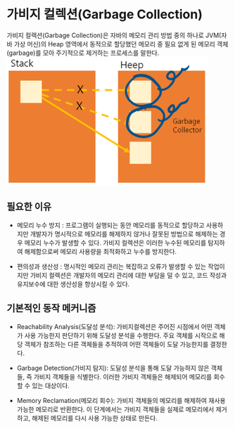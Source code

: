 # 가비지 컬렉션(Garbage Collection)
가비지 컬렉션(Garbage Collection)은 자바의 메모리 관리 방법 중의 하나로 JVM(자바 가상 머신)의 Heap 영역에서 동적으로 할당했던 메모리 중 필요 없게 된 메모리 객체(garbage)를 모아 주기적으로 제거하는 프로세스를 말한다.
![Garbage Collection](/img/p1.png "Garbage Collection")

## 필요한 이유
- 메모리 누수 방지 : 프로그램이 실행되는 동안 메모리를 동적으로 할당하고 사용하지만 개발자가 명시적으로 메모리를 해제하지 않거나 잘못된 방법으로 해제하는 경우 메모리 누수가 발생할 수 있다. 가비지 컬렉션은 이러한 누수된 메모리를 탐지하여 해제함으로써 메모리 사용량을 최적화하고 누수를 방지한다.

- 편의성과 생산성 : 명시적인 메모리 관리는 복잡하고 오류가 발생할 수 있는 작업이지만 가비지 컬렉션은 개발자의 메모리 관리에 대한 부담을 덜 수 있고, 코드 작성과 유지보수에 대한 생산성을 향상시킬 수 있다.

## 기본적인 동작 메커니즘
- Reachability Analysis(도달성 분석): 가비지컬렉션은 주어진 시점에서 어떤 객체가 사용 가능한지 판단하기 위해 도달성 분석을 수행한다. 주요 객체를 시작으로 해당 객체가 참조하는 다른 객체들을 추적하여 어떤 객체들이 도달 가능한지를 결정한다.

- Garbage Detection(가비지 탐지): 도달성 분석을 통해 도달 가능하지 않은 객체들, 즉 가비지 객체들을 식별한다. 이러한 가비지 객체들은 해제되어 메모리를 회수할 수 있는 대상이다.

- Memory Reclamation(메모리 회수): 가비지 객체들의 메모리를 해제하여 재사용 가능한 메모리로 반환한다. 이 단계에서는 가비지 객체들을 실제로 메모리에서 제거하고, 해제된 메모리를 다시 사용 가능한 상태로 만든다.

